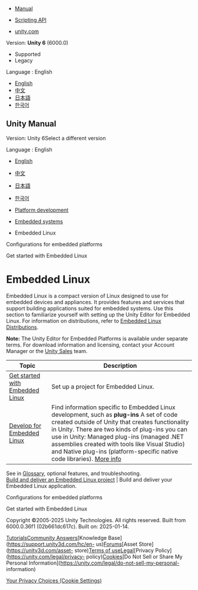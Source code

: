 [](https://docs.unity3d.com)

  * [Manual](../Manual/index.html)
  * [Scripting API](../ScriptReference/index.html)

  * [unity.com](https://unity.com/)

Version: **Unity 6** (6000.0)

  * Supported
  * Legacy

Language : English

  * [English](/Manual/embedded-linux.html)
  * [中文](/cn/current/Manual/embedded-linux.html)
  * [日本語](/ja/current/Manual/embedded-linux.html)
  * [한국어](/kr/current/Manual/embedded-linux.html)

[](https://docs.unity3d.com)

## Unity Manual

Version: Unity 6Select a different version

Language : English

  * [English](/Manual/embedded-linux.html)
  * [中文](/cn/current/Manual/embedded-linux.html)
  * [日本語](/ja/current/Manual/embedded-linux.html)
  * [한국어](/kr/current/Manual/embedded-linux.html)

  * [Platform development ](PlatformSpecific.html)
  * [Embedded systems](embedded-systems.html)
  * Embedded Linux

[](embedded-platforms-configurations.html)

Configurations for embedded platforms

[](embedded-linux-get-started.html)

Get started with Embedded Linux

# Embedded Linux

Embedded Linux is a compact version of Linux designed to use for embedded
devices and appliances. It provides features and services that support
building applications suited for embedded systems. Use this section to
familiarize yourself with setting up the Unity Editor for Embedded Linux. For
information on distributions, refer to [Embedded Linux
Distributions](https://elinux.org/Embedded_Linux_Distributions).

**Note:** The Unity Editor for Embedded Platforms is available under separate
terms. For download information and licensing, contact your Account Manager or
the [Unity Sales](https://create.unity.com/unity-for-industries) team.

**Topic** | **Description**  
---|---  
[Get started with Embedded Linux](embedded-linux-get-started.html) | Set up a project for Embedded Linux.  
[Develop for Embedded Linux](embedded-linux-develop.html) | Find information specific to Embedded Linux development, such as **plug-ins** A set of code created outside of Unity that creates functionality in Unity. There are two kinds of plug-ins you can use in Unity: Managed plug-ins (managed .NET assemblies created with tools like Visual Studio) and Native plug-ins (platform-specific native code libraries). [More info](./plug-ins.html)  
See in [Glossary](Glossary.html#Plug-in), optional features, and
troubleshooting.  
[Build and deliver an Embedded Linux project](embedded-linux-build-and-deliver.html) | Build and deliver your Embedded Linux application.  
  
[](embedded-platforms-configurations.html)

Configurations for embedded platforms

[](embedded-linux-get-started.html)

Get started with Embedded Linux

Copyright ©2005-2025 Unity Technologies. All rights reserved. Built from
6000.0.36f1 (02b661dc617c). Built on: 2025-01-14.

[Tutorials](https://learn.unity.com/)[Community
Answers](https://answers.unity3d.com)[Knowledge
Base](https://support.unity3d.com/hc/en-
us)[Forums](https://forum.unity3d.com)[Asset Store](https://unity3d.com/asset-
store)[Terms of
use](https://docs.unity3d.com/Manual/TermsOfUse.html)[Legal](https://unity.com/legal)[Privacy
Policy](https://unity.com/legal/privacy-
policy)[Cookies](https://unity.com/legal/cookie-policy)[Do Not Sell or Share
My Personal Information](https://unity.com/legal/do-not-sell-my-personal-
information)

[Your Privacy Choices (Cookie Settings)](javascript:void\(0\);)


